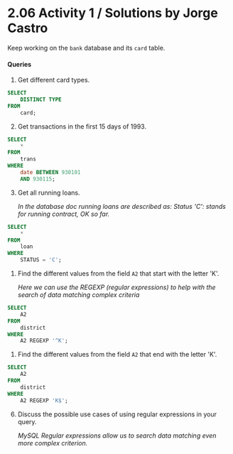 # 2.06 Activity 1 / Solutions by Jorge Castro



Keep working on the `bank` database and its `card` table.

#### Queries

1. Get different card types.
   
```sql
SELECT
    DISTINCT TYPE
FROM
    card;
```


2. Get transactions in the first 15 days of 1993.

```sql
SELECT
    *
FROM
    trans
WHERE
    date BETWEEN 930101
    AND 930115;
```

3. Get all running loans.


    *In the database doc running loans are described as:
	Status 'C': stands for running contract, OK so far.*

```sql
SELECT
    *
FROM
    loan
WHERE
    STATUS = 'C';
```

   

1. Find the different values from the field `A2` that start with the letter 'K'.

    *Here we can use the REGEXP (regular expressions) to help with the search 
    of data matching complex criteria*

```sql
SELECT
    A2
FROM
    district
WHERE
    A2 REGEXP '^K';
```
   

1. Find the different values from the field `A2` that end with the letter 'K'.

```sql
SELECT
    A2
FROM
    district
WHERE
    A2 REGEXP 'K$';
```
   

6. Discuss the possible use cases of using regular expressions in your query.

    *MySQL Regular expressions allow us to search data matching even more complex criterion.*
